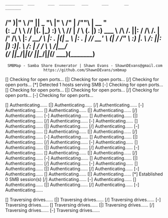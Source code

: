 
    ________  ___      ___  _______   ___      ___       __         _______
   /"       )|"  \    /"  ||   _  "\ |"  \    /"  |     /""\       |   __ "\
  (:   \___/  \   \  //   |(. |_)  :) \   \  //   |    /    \      (. |__) :)
   \___  \    /\  \/.    ||:     \/   /\   \/.    |   /' /\  \     |:  ____/
    __/  \   |: \.        |(|  _  \  |: \.        |  //  __'  \    (|  /
   /" \   :) |.  \    /:  ||: |_)  :)|.  \    /:  | /   /  \   \  /|__/ \
  (_______/  |___|\__/|___|(_______/ |___|\__/|___|(___/    \___)(_______)
 -----------------------------------------------------------------------------
     SMBMap - Samba Share Enumerator | Shawn Evans - ShawnDEvans@gmail.com
                     https://github.com/ShawnDEvans/smbmap

[\] Checking for open ports...[|] Checking for open ports...[/] Checking for open ports...[*] Detected 1 hosts serving SMB
[-] Checking for open ports...[\] Checking for open ports...[|] Checking for open ports...[/] Checking for open ports...[-] Checking for open ports...                                                                [\] Authenticating......[|] Authenticating......[/] Authenticating......[-] Authenticating......[\] Authenticating......[|] Authenticating......[/] Authenticating......[-] Authenticating......[\] Authenticating......[|] Authenticating......[/] Authenticating......[-] Authenticating......[\] Authenticating......[|] Authenticating......[/] Authenticating......[-] Authenticating......[\] Authenticating......[|] Authenticating......[/] Authenticating......[-] Authenticating......[\] Authenticating......[|] Authenticating......[/] Authenticating......[-] Authenticating......[\] Authenticating......[|] Authenticating......[/] Authenticating......[-] Authenticating......[\] Authenticating......[|] Authenticating......[/] Authenticating......[-] Authenticating......[\] Authenticating......[|] Authenticating......[/] Authenticating......[-] Authenticating......[\] Authenticating......[|] Authenticating......[/] Authenticating......[-] Authenticating......[\] Authenticating......[|] Authenticating......[*] Established 0 SMB session(s)
[/] Authenticating......[-] Authenticating......[\] Authenticating......[|] Authenticating......[/] Authenticating......[-] Authenticating......                                                                [\] Traversing drives......[|] Traversing drives......[/] Traversing drives......[-] Traversing drives......[\] Traversing drives......[|] Traversing drives......[/] Traversing drives......[-] Traversing drives......
